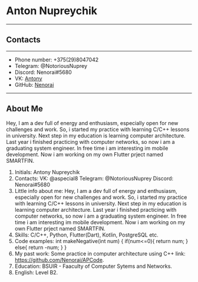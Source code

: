# Anton Nupreychik
---
## Contacts
---
+ Phone number: +375(29)8047042
+ Telegram: @NotoriousNuprey
+ Discord: Nenorai#5680
+ VK: [Antony](https://m.vk.com/aspecial8)
+ GitHub: [Nenorai](https://github.com/Nenorai)
---
## About Me
  Hey, I am a dev full of energy and enthusiasm, especially open for new challenges and work.
So, i started my practice with learning C/C++ lessons in university. Next step in my education is learning computer architecture.
Last year i finished practicing with computer networks, so now i am a graduating system engineer. In free time i am interesting im mobile development.
Now i am working on my own Flutter prject named SMARTFIN.


1. Initials: Antony Nupreychik
2. Contacts: VK: @aspecial8
             Telegram: @NotoriousNuprey
             Discord: Nenorai#5680
3. Little info about me: Hey, I am a dev full of energy and enthusiasm, especially open for new challenges and work.
   So, i started my practice with learning C/C++ lessons in university. Next step in my education is learning computer architecture.
   Last year i finished practicing with computer networks, so now i am a graduating system engineer. In free time i am interesting im mobile development.
   Now i am working on my own Flutter prject named SMARTFIN.
4. Skills: C/C++, Python, Flutter(Dart), Kotlin, PostgreSQL etc.
5. Code examples:
      int makeNegative(int num)
   {
     if(num<=0){
       return num;
     }
     else{
       return -num;
     }
   }
6. My past work: Some practice in computer architecture using C++ link: https://github.com/Nenorai/APCode.
7. Education: BSUIR - Faaculty of Computer Sytems and Networks.
8. English: Level B2.
